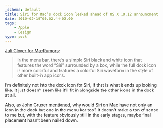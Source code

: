 ```yaml
---
_schema: default
title: Siri for Mac’s dock icon leaked ahead of OS X 10.12 announcment
date: 2016-05-19T09:02:44-05:00
tags:
    - Apple
    - Design
type: post
---
```

[Juli Clover for MacRumors](https://www.macrumors.com/2016/05/18/siri-for-mac-os-x-10-12-dock-icon/):

> In the menu bar, there’s a simple Siri black and white icon that features the word “Siri” surrounded by a box, while the full dock icon is more colorful and features a colorful Siri waveform in the style of other built-in app icons.

I’m definitely not into the dock icon for Siri, if that is what it ends up looking like. It just doesn’t seem like it’ll fit in alongside the other icons in the dock at all.

Also, as John Gruber [mentioned](http://daringfireball.net/linked/2016/05/18/macrumors-siri-mac), why would Siri on Mac have not only an icon in the dock but one in the menu bar too? It doesn’t make a ton of sense to me but, with the feature obviously still in the early stages, maybe final placement hasn’t been nailed down.